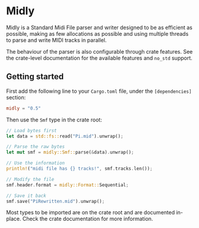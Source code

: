 # Midly

Midly is a Standard Midi File parser and writer designed to be as efficient as
possible, making as few allocations as possible and using multiple threads to
parse and write MIDI tracks in parallel.

The behaviour of the parser is also configurable through crate features.
See the crate-level documentation for the available features and `no_std`
support.

## Getting started

First add the following line to your `Cargo.toml` file, under the
`[dependencies]` section:

```toml
midly = "0.5"
```

Then use the `Smf` type in the crate root:

```rust
// Load bytes first
let data = std::fs::read("Pi.mid").unwrap();

// Parse the raw bytes
let mut smf = midly::Smf::parse(&data).unwrap();

// Use the information
println!("midi file has {} tracks!", smf.tracks.len());

// Modify the file
smf.header.format = midly::Format::Sequential;

// Save it back
smf.save("PiRewritten.mid").unwrap();
```

Most types to be imported are on the crate root and are documented in-place.
Check the crate documentation for more information.
